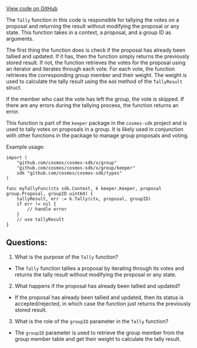 [View code on GitHub](https://github.com/cosmos/cosmos-sdk/blob/main/x/group/keeper/tally.go)

The `Tally` function in this code is responsible for tallying the votes on a proposal and returning the result without modifying the proposal or any state. This function takes in a context, a proposal, and a group ID as arguments. 

The first thing the function does is check if the proposal has already been tallied and updated. If it has, then the function simply returns the previously stored result. If not, the function retrieves the votes for the proposal using an iterator and iterates through each vote. For each vote, the function retrieves the corresponding group member and their weight. The weight is used to calculate the tally result using the `Add` method of the `TallyResult` struct. 

If the member who cast the vote has left the group, the vote is skipped. If there are any errors during the tallying process, the function returns an error. 

This function is part of the `keeper` package in the `cosmos-sdk` project and is used to tally votes on proposals in a group. It is likely used in conjunction with other functions in the package to manage group proposals and voting. 

Example usage:

```
import (
    "github.com/cosmos/cosmos-sdk/x/group"
    "github.com/cosmos/cosmos-sdk/x/group/keeper"
    sdk "github.com/cosmos/cosmos-sdk/types"
)

func myTallyFunc(ctx sdk.Context, k keeper.Keeper, proposal group.Proposal, groupID uint64) {
    tallyResult, err := k.Tally(ctx, proposal, groupID)
    if err != nil {
        // handle error
    }
    // use tallyResult
}
```
## Questions: 
 1. What is the purpose of the `Tally` function?
- The `Tally` function tallies a proposal by iterating through its votes and returns the tally result without modifying the proposal or any state.

2. What happens if the proposal has already been tallied and updated?
- If the proposal has already been tallied and updated, then its status is accepted/rejected, in which case the function just returns the previously stored result.

3. What is the role of the `groupID` parameter in the `Tally` function?
- The `groupID` parameter is used to retrieve the group member from the group member table and get their weight to calculate the tally result.